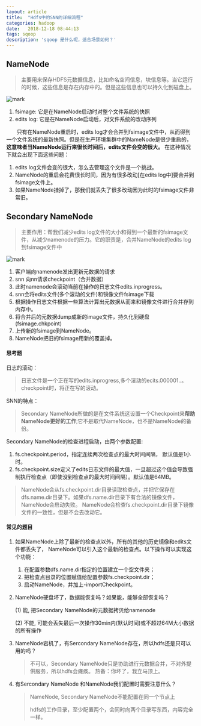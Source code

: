 ```yaml
---
layout: article
title:  "Hdfs中的SNN的详细流程"
categories: hadoop
date:   2018-12-18 08:44:13
tags: sqoop
description: 'sqoop 是什么呢，适合场景如何？'
---
```




## NameNode

> 主要用来保存HDFS元数据信息，比如命名空间信息，块信息等。当它运行的时候，这些信息是存在内存中的。但是这些信息也可以持久化到磁盘上。

![mark](http://pc06h57sq.bkt.clouddn.com/blog/181010/6b8FC7bb9f.png?imageslim)  

1. fsimage: 它是在NameNode启动时对整个文件系统的快照
2. edits log: 它是在NameNode启动后，对文件系统的改动序列

&emsp;&emsp;只有在NameNode重启时，edits log才会合并到fsimage文件中，从而得到一个文件系统的最新快照。但是在生产环境集群中的NameNode是很少重启的， **这意味者当NameNode运行来很长时间后，edits文件会变的很大。** 在这种情况下就会出现下面这些问题：
1. edits log文件会变的很大，怎么去管理这个文件是一个挑战。
2. NameNode的重启会花费很长时间，因为有很多改动[在edits log中]要合并到fsimage文件上。
3. 如果NameNode挂掉了，那我们就丢失了很多改动因为此时的fsimage文件非常旧。

## Secondary NameNode
> 主要作用：帮我们减少edits log文件的大小和得到一个最新的fsimage文件，从减少namenode的压力。它的职责是，合并NameNode的edits  log到fsimage文件中

![mark](http://pc06h57sq.bkt.clouddn.com/blog/181016/DF19igj73D.png?imageslim) 

1. 客户端向namenode发出更新元数据的请求
2. snn 向nn请求checkpoint（合并数据）
3. 此时namenode会滚动当前在操作的日志文件edits.inprogress。
4. snn会将edits文件(多个滚动的文件)和镜像文件fsimage下载
5. 根据操作日志文件根据一些算法计算出元数据从而来和镜像文件进行合并存到内存中。
6. 将合并后的元数据dump成新的image文件，持久化到硬盘(fsimage.chkpoint)
7. 上传新的fsimage到NameNode。
8. NameNode把旧的fsimage用新的覆盖掉。


#### 思考题
日志的滚动：  
> 日志文件是一个正在写的edits.inprogress,多个滚动的ecits.000001..。checkpoint时，将正在写的滚动。

SNN的特点：
> Secondary NameNode所做的是在文件系统这设置一个Checkpoint来**帮助NameNode更好的工作**;它不是取代NameNode，也不是NameNode的备份。

Secondary NameNode的检查进程启动，由两个参数配置:
1. fs.checkpoint.period，指定连续两次检查点的最大时间间隔， 默认值是1小时。
2. fs.checkpoint.size定义了edits日志文件的最大值，一旦超过这个值会导致强制执行检查点（即使没到检查点的最大时间间隔）。默认值是64MB。

> NameNode会从fs.checkpoint.dir目录读取检查点，并把它保存在dfs.name.dir目录下。如果dfs.name.dir目录下有合法的镜像文件，NameNode会启动失败。 NameNode会检查fs.checkpoint.dir目录下镜像文件的一致性，但是不会去改动它。

#### 常见的题目

1. 如果NameNode上除了最新的检查点以外，所有的其他的历史镜像和edits文件都丢失了， NameNode可以引入这个最新的检查点。以下操作可以实现这个功能：
   1. 在配置参数dfs.name.dir指定的位置建立一个空文件夹；
   2. 把检查点目录的位置赋值给配置参数fs.checkpoint.dir；
   3. 启动NameNode，并加上-importCheckpoint。

2. NameNode硬盘坏了，数据能恢复吗？如果能，能够全部恢复吗？

   (1) 能, 把Secondary NameNode的元数据拷贝给namenode  

   (2) 不能, 可能会丢失最后一次操作30min内(默认时间)或不超过64M大小数据的所有操作

3. NameNode宕机了，有Sercondary NameNode存在，所以hdfs还是只可以用的吗？

    > 不可以，Secondary NameNode只是协助进行元数据合并，不对外提供服务，所以hdfs会瘫痪。
    > 热备：你坏了，我立马顶上。

4. 有Sercondary NameNode 和NameNode我们配置时需要注意什么？

    > NameNode, Secondary NameNode不能配置在同一个节点上
    >
    > hdfs的工作目录，至少配置两个，会同时向两个目录写东西，内容完全一样。